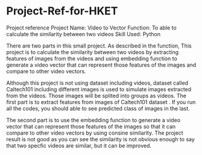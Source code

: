 # Project-Ref-for-HKET

Project reference
Project Name: Video to Vector
Function: To able to calculate the similarity between two videos
Skill Used: Python

There are two parts in this small project. As described in the function, This project is to calculate the similarity between two videos by extracting features of images from the videos and using embedding function to generate a video vector that can represent those features of the images and compare to other video vectors.

Although this project is not using dataset including videos, dataset called Caltech101 including different images is used to simulate images extracted from the videos. Those images will be splited into groups as videos. The first part is to extract features from images of Caltech101 dataset . If you run all the codes, you should able to see predicted class of images in the last.

The second part is to use the embedding function to generate a video vector that can represent those features of the images so that it can compare to other video vectors by using consine similarity. The project result is not good as you can see the similarity is not obvious enough to say that two specfic videos are similar, but it can be improved.
